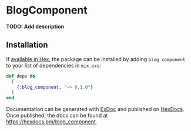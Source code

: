 # BlogComponent

**TODO: Add description**

## Installation

If [available in Hex](https://hex.pm/docs/publish), the package can be installed
by adding `blog_component` to your list of dependencies in `mix.exs`:

```elixir
def deps do
  [
    {:blog_component, "~> 0.1.0"}
  ]
end
```

Documentation can be generated with [ExDoc](https://github.com/elixir-lang/ex_doc)
and published on [HexDocs](https://hexdocs.pm). Once published, the docs can
be found at <https://hexdocs.pm/blog_component>.

